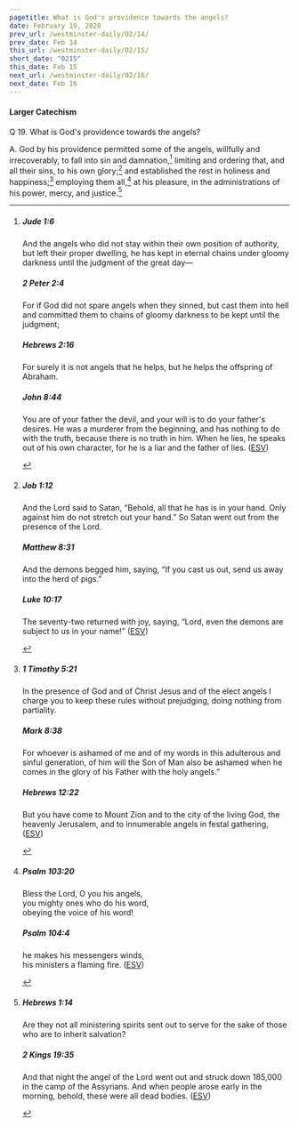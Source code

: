 ```yaml
---
pagetitle: What is God's providence towards the angels?
date: February 19, 2020
prev_url: /westminster-daily/02/14/
prev_date: Feb 14
this_url: /westminster-daily/02/15/
short_date: "0215"
this_date: Feb 15
next_url: /westminster-daily/02/16/
next_date: Feb 16
---
```


#### Larger Catechism

<span class="q">Q 19.</span> What is God's providence towards the angels?

<span class="q">A.</span> God by his providence permitted some of the angels, willfully and irrecoverably, to fall into sin and damnation,[^fnref:wlc1] limiting and ordering that, and all their sins, to his own glory;[^fnref:wlc2] and established the rest in holiness and happiness;[^fnref:wlc3] employing them all,[^fnref:wlc4] at his pleasure, in the administrations of his power, mercy, and justice.[^fnref:wlc5]


[^fnref:wlc1]: <div class="esv"><h5>Jude 1:6</h5> <div class="esv-text"><p id="p65001006.01-1">And the angels who did not stay within their own position of authority, but left their proper dwelling, he has kept in eternal chains under gloomy darkness until the judgment of the great day&#8212;</p> </div><h5>2 Peter 2:4</h5> <div class="esv-text"><p id="p61002004.01-2">For if God did not spare angels when they sinned, but cast them into hell and committed them to chains of gloomy darkness to be kept until the judgment;</p> </div><h5>Hebrews 2:16</h5> <div class="esv-text"><p id="p58002016.01-3">For surely it is not angels that he helps, but he helps the offspring of Abraham.</p> </div><h5>John 8:44</h5> <div class="esv-text"><p id="p43008044.01-4"><span class="woc">You are of your father the devil, and your will is to do your father's desires. He was a murderer from the beginning, and has nothing to do with the truth, because there is no truth in him. When he lies, he speaks out of his own character, for he is a liar and the father of lies.</span>  (<a href="http://www.esv.org" class="copyright">ESV</a>)</p> </div> </div>

[^fnref:wlc2]: <div class="esv"><h5>Job 1:12</h5> <div class="esv-text"><p id="p18001012.01-1">And the <span class="small-caps">Lord</span> said to Satan, &#8220;Behold, all that he has is in your hand. Only against him do not stretch out your hand.&#8221; So Satan went out from the presence of the <span class="small-caps">Lord</span>.</p> </div><h5>Matthew 8:31</h5> <div class="esv-text"><p id="p40008031.01-2">And the demons begged him, saying, &#8220;If you cast us out, send us away into the herd of pigs.&#8221;</p> </div><h5>Luke 10:17</h5> <div class="esv-text"> <p id="p42010017.06-3">The seventy-two returned with joy, saying, &#8220;Lord, even the demons are subject to us in your name!&#8221;  (<a href="http://www.esv.org" class="copyright">ESV</a>)</p> </div> </div>

[^fnref:wlc3]: <div class="esv"><h5>1 Timothy 5:21</h5> <div class="esv-text"><p id="p54005021.01-1">In the presence of God and of Christ Jesus and of the elect angels I charge you to keep these rules without prejudging, doing nothing from partiality.</p> </div><h5>Mark 8:38</h5> <div class="esv-text"><p id="p41008038.01-2"><span class="woc">For whoever is ashamed of me and of my words in this adulterous and sinful generation, of him will the Son of Man also be ashamed when he comes in the glory of his Father with the holy angels.&#8221;</span></p> </div><h5>Hebrews 12:22</h5> <div class="esv-text"><p id="p58012022.01-3">But you have come to Mount Zion and to the city of the living God, the heavenly Jerusalem, and to innumerable angels in festal gathering,  (<a href="http://www.esv.org" class="copyright">ESV</a>)</p> </div> </div>

[^fnref:wlc4]: <div class="esv"><h5>Psalm 103:20</h5> <div class="esv-text"><div class="block-indent"> <p class="line-group" id="p19103020.01-1">Bless the <span class="small-caps">Lord</span>, O you his angels,<br /> <span class="indent"></span>you mighty ones who do his word,<br /> <span class="indent"></span>obeying the voice of his word!</p> </div> </div><h5>Psalm 104:4</h5> <div class="esv-text"><div class="block-indent"> <p class="line-group" id="p19104004.01-2">he makes his messengers winds,<br /> <span class="indent"></span>his ministers a flaming fire.  (<a href="http://www.esv.org" class="copyright">ESV</a>)</p> </div> </div> </div>

[^fnref:wlc5]: <div class="esv"><h5>Hebrews 1:14</h5> <div class="esv-text"><p class="same-paragraph" id="p58001014.01-1">Are they not all ministering spirits sent out to serve for the sake of those who are to inherit salvation?</p> </div><h5>2 Kings 19:35</h5> <div class="esv-text"><p id="p12019035.01-2">And that night the angel of the <span class="small-caps">Lord</span> went out and struck down 185,000 in the camp of the Assyrians. And when people arose early in the morning, behold, these were all dead bodies.  (<a href="http://www.esv.org" class="copyright">ESV</a>)</p> </div> </div>

